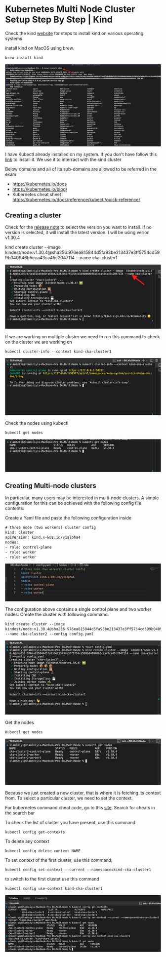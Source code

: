 # Kubernetes Multi Node Cluster Setup Step By Step | Kind

Check the kind [website](https://kind.sigs.k8s.io/docs/user/quick-start/) for steps to install kind on various operating systems. 

install kind on MacOS using brew.
```
brew install kind
```
![alt text](<images/Screenshot 2024-10-31 at 13.53.30.png>)

I have Kubectl already installed on my system. If you don't have follow this [link](https://kubernetes.io/docs/tasks/tools/) to install it. We use it to interract with the kind cluster

Below domains and all of its sub-domains are allowed to be referred in the exam

- https://kubernetes.io/docs
- https://kubernetes.io/blog/
- Kubernetes cheat sheet : https://kubernetes.io/docs/reference/kubectl/quick-reference/


## Creating a cluster

Check for the [release note](https://github.com/kubernetes-sigs/kind/releases) to select the version you want to install. If no version is selected, it will install the latest version. I will be using verion v1.30.4

kind create cluster --image  kindest/node:v1.30.4@sha256:976ea815844d5fa93be213437e3ff5754cd599b040946b5cca43ca45c2047114 --name cka-cluster1

![alt text](<images/Screenshot 2024-10-31 at 14.10.36.png>)

If we are working on multiple cluster we need to run this command to check on the cluster we are working on
```
kubectl cluster-info --context kind-cka-cluster1
```
![alt text](<images/Screenshot 2024-10-31 at 14.14.54.png>)

Check the nodes using kubectl
```
kubectl get nodes
```
![alt text](<images/Screenshot 2024-10-31 at 14.16.30.png>)

## Creating Multi-node clusters

In particular, many users may be interested in multi-node clusters. A simple configuration for this can be achieved with the following config file contents:

Create a Yaml file and paste the following configuration inside
```
# three node (two workers) cluster config
kind: Cluster
apiVersion: kind.x-k8s.io/v1alpha4
nodes:
- role: control-plane
- role: worker
- role: worker
```
![alt text](<images/Screenshot 2024-10-31 at 14.20.40.png>)

The configuration above contains a single control plane and two worker nodes. Create the cluster with following command.
```
kind create cluster --image  kindest/node:v1.30.4@sha256:976ea815844d5fa93be213437e3ff5754cd599b040946b5cca43ca45c2047114 --name cka-cluster2 --config config.yaml
```
![alt text](<images/Screenshot 2024-10-31 at 15.52.21.png>)

Get the nodes
```
Kubectl get nodes
```
![alt text](<images/Screenshot 2024-10-31 at 15.53.27.png>)

Because we just created a new cluster, that is where it is fetching its context from. To select a particular cluster, we need to set the context. 

For kubernetes command cheat code, go to this [site](https://kubernetes.io/docs/reference/kubectl/quick-reference/). Search for cheats in the search bar

To check the list of cluster you have present, use this command
```
kubectl config get-contexts
```
To delete any context
```
kubectl config delete-context NAME

```

To set context of the first cluster, use this command;
```
kubectl config set-context --current --namespace=kind-cka-cluster1
```

to switch to the first clustet use this command
```
kubectl config use-context kind-cka-cluster1
```
![alt text](<images/Screenshot 2024-10-31 at 17.28.21.png>)